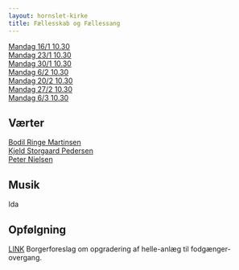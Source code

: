 ```yaml
---
layout: hornslet-kirke
title: Fællesskab og Fællessang
---
```


[Mandag 16/1 10.30]()  
[Mandag 23/1 10.30]()  
[Mandag 30/1 10.30]()  
[Mandag 6/2 10.30]()  
[Mandag 20/2 10.30]()  
[Mandag 27/2 10.30]()  
[Mandag 6/3 10.30]()  

Værter
----
[Bodil Ringe Martinsen]()  
[Kjeld Storgaard Pedersen]()  
[Peter Nielsen]()  

Musik
----
Ida

Opfølgning
----
[LINK](https://borgerinddragelse.syddjurs.dk/proposals/21-opgradering-af-helle-anlaeg-til-fodgaenger-overgang)
Borgerforeslag om opgradering af helle-anlæg til fodgænger-overgang.
